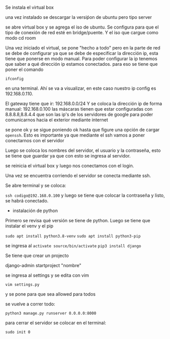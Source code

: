Se instala el virtual box

una vez instalado se descargar la versiṕon de ubuntu pero tipo server

se abre virtual box y se agrega el iso de ubuntu. Se configura para que el tipo de conexión de red esté en bridge/puente. Y el iso que cargue como modo cd room

Una vez iniciado el virtual, se pone "hecho a todo" pero en la parte de red se debe de configurar ya que se debe de especificar la dirección ip, esta tiene que ponerse en modo manual. Para poder configurar la ip tenemos que saber a qué dirección ip estamos conectados. para eso se tiene que poner el comando

`ifconfig`

en una terminal. Ahí se va a visualizar, en este caso nuestro ip config es 192.168.0.110.

El gateway tiene que ir: 192.168.0.0/24
Y se coloca la dirección ip de forma manual: 192.168.0.100
las máscaras tienen que estar configuradas con 8.8.8.8,8.8.4.4 que son las ip's de los servidores de google para poder comunicarnos hacia el exterior mediante internet

se pone ok y se sigue poniendo ok hasta que figure una opción de cargar
`openssh`. Esto es importante ya que mediante el ssh vamos a poner conectarnos con el servidor

Luego se coloca los nombres del servidor, el usuario y la contraseña, esto se tiene que guardar ya que con esto se ingresa al servidor.

se reinicia el virtual box y luego nos conectamos con el login.

Una vez se encuentra corriendo el servidor se conecta mediante ssh.

Se abre terminal y se coloca:

`ssh codigo@192.168.0.100` y luego se tiene que colocar la contraseña y listo, se habrá conectado.

- instalación de python

Primero se revisa qué versión se tiene de python. Luego se tiene que instalar el venv y el pip

`sudo apt install python3.8-venv`
`sudo apt install python3-pip`

se ingresa al
`activate source/bin/activate`
`pip3 install django`

Se tiene que crear un projecto

django-admin startproject "nombre"

se ingresa al settings y se edita con vim

`vim settings.py`

y se pone para que sea allowed para todos

se vuelve a correr todo:

`python3 manage.py runserver 0.0.0.0:8000`

para cerrar el servidor se colocar en el terminal:

`sudo init 0`
